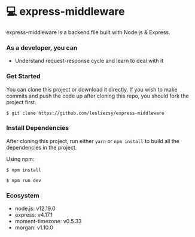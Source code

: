 
# :computer:  express-middleware
express-middleware is a backend file built with Node.js &amp; Express.

### As a developer, you can
* Understand request-response cycle and learn to deal with it

 
### Get Started
You can clone this project or download it directly. If you wish to make commits and push the code up after cloning this repo, you should fork the project first.

```
$ git clone https://github.com/lesliezsy/express-middleware
```

### Install Dependencies
After cloning this project, run either ``yarn`` or ``npm install`` to build all the dependencies in the project.

Using npm:

```
$ npm install
```
```
$ npm run dev
```


### Ecosystem
* node.js: v12.19.0
* express: v4.17.1
* moment-timezone: v0.5.33
* morgan: v1.10.0

